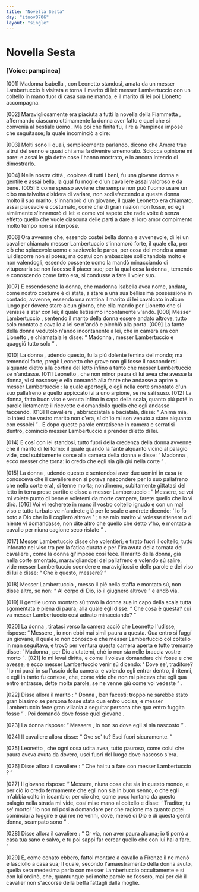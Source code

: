 ```yaml
---
title: "Novella Sesta"
day: "itnov0706"
layout: "single"
---
```

<div id="nov0706" type="novella" who="pampinea">
 <h1>
  Novella Sesta
 </h1>
 <p>
  <h3>
   [Voice: pampinea]
  </h3>
 </p>
 <argument>
  <p>
   <a name="p07060001">
    [001]
   </a>
   <name persref="isabella" type="person">
    Madonna Isabella
   </name>
   , con
   <name persref="leonetto" type="person">
    Leonetto
   </name>
   standosi, amata da un
   <name persref="lambertuccio" type="person">
    messer Lambertuccio
   </name>
   &egrave; visitata e torna
   <name persref="marito-0706" type="person">
    il marito
   </name>
   di lei: messer Lambertuccio con un coltello in mano fuor di casa sua ne manda, e il marito di lei poi Lionetto accompagna.
  </p>
 </argument>
 <div3 type="commentary" who="author">
  <p>
   <a name="p07060002">
    [002]
   </a>
   Maravigliosamente era piaciuta a tutti la novella della
   <name persref="fiammetta" type="person">
    Fiammetta
   </name>
   , affermando ciascuno ottimamente
   <name persref="donna-0705" type="person">
    la donna
   </name>
   aver fatto e quel che si convenia al bestiale
   <name persref="geloso-0705" type="person">
    uomo
   </name>
   . Ma poi che finita fu,
   <name persref="dioneo" type="person">
    il re
   </name>
   a
   <name persref="pampinea" type="person">
    Pampinea
   </name>
   impose che seguitasse; la quale incominci&ograve; a dire:
  </p>
 </div3>
 <div3 type="commentary" who="pampinea">
  <p>
   <a name="p07060003">
    [003]
   </a>
   Molti sono li quali, semplicemente parlando, dicono che
   <name persref="amore" type="person">
    Amore
   </name>
   trae altrui del senno e quasi chi ama fa divenire smemorato. Sciocca opinione mi pare: e assai le gi&agrave; dette cose l'hanno mostrato, e io ancora intendo di dimostrarlo.
  </p>
 </div3>
 <p>
  <a name="p07060004">
   [004]
  </a>
  Nella nostra
  <name placeref="firenze" type="place">
   citt&agrave;
  </name>
  , copiosa di tutti i beni, fu una giovane
  <name persref="isabella" type="person">
   donna
  </name>
  e gentile e assai bella, la qual fu moglie d'un
  <name persref="marito-0706" type="person">
   cavaliere
  </name>
  assai valoroso e da bene.
  <a name="p07060005">
   [005]
  </a>
  E come spesso avviene che sempre non pu&ograve; l'uomo usare un cibo ma talvolta disidera di variare, non sodisfaccendo a questa donna molto il suo marito, s'innamor&ograve; d'un giovane, il quale
  <name persref="leonetto" type="person">
   Leonetto
  </name>
  era chiamato, assai piacevole e costumato, come che di gran nazion non fosse, ed egli similmente s'innamor&ograve; di lei: e come voi sapete che rade volte &egrave; senza effetto quello che vuole ciascuna delle parti a dare al loro amor compimento molto tempo non si interpose.
 </p>
 <p>
  <a name="p07060006">
   [006]
  </a>
  Ora avvenne che, essendo costei bella donna e avvenevole, di lei un cavalier chiamato
  <name persref="lambertuccio" type="person">
   messer Lambertuccio
  </name>
  s'innamor&ograve; forte, il quale ella, per ci&ograve; che spiacevole uomo e sazievole le parea, per cosa del mondo a amar lui disporre non si potea; ma costui con ambasciate sollicitandola molto e non valendogli, essendo possente uomo la mand&ograve; minacciando di vituperarla se non facesse il piacer suo; per la qual cosa
  <name persref="isabella" type="person">
   la donna
  </name>
  , temendo e conoscendo come fatto era, si condusse a fare il voler suo.
 </p>
 <p>
  <a name="p07060007">
   [007]
  </a>
  E essendosene la donna, che
  <name persref="isabella" type="person">
   madonna Isabella
  </name>
  avea nome, andata, come nostro costume &egrave; di state, a stare a una sua bellissima possessione in contado, avvenne, essendo una mattina
  <name persref="marito-0706" type="person">
   il marito
  </name>
  di lei cavalcato in alcun luogo per dovere stare alcun giorno, che ella mand&ograve; per
  <name persref="leonetto" type="person">
   Lionetto
  </name>
  che si venisse a star con lei; il quale lietissimo incontanente v'and&ograve;.
  <a name="p07060008">
   [008]
  </a>
  <name persref="lambertuccio" type="person">
   Messer Lambertuccio
  </name>
  , sentendo il marito della donna essere andato altrove, tutto solo montato a cavallo a lei se n'and&ograve; e picchi&ograve; alla porta.
  <a name="p07060009">
   [009]
  </a>
  <name persref="fante-0706" type="person">
   La fante
  </name>
  della donna vedutolo n'and&ograve; incontanente a lei, che in camera era con
  <name persref="leonetto" type="person">
   Lionetto
  </name>
  , e chiamatala le disse:
  <q direct="unspecified" who="fante-0706">
   <name persref="isabella" type="person">
    Madonna
   </name>
   ,
   <name persref="lambertuccio" type="person">
    messer Lambertuccio
   </name>
   &egrave; quaggi&uacute; tutto solo
  </q>
  .
 </p>
 <p>
  <a name="p07060010">
   [010]
  </a>
  <name persref="isabella" type="person">
   La donna
  </name>
  , udendo questo, fu la pi&uacute; dolente femina del mondo; ma temendol forte, preg&ograve;
  <name persref="leonetto" type="person">
   Leonetto
  </name>
  che grave non gli fosse il nascondersi alquanto dietro alla cortina del letto infino a tanto che
  <name persref="lambertuccio" type="person">
   messer Lambertuccio
  </name>
  se n'andasse.
  <a name="p07060011">
   [011]
  </a>
  <name persref="leonetto" type="person">
   Leonetto
  </name>
  , che non minor paura di lui avea che avesse la donna, vi si nascose; e ella comand&ograve; alla
  <name persref="fante-0706" type="person">
   fante
  </name>
  che andasse a aprire a
  <name persref="lambertuccio" type="person">
   messer Lambertuccio
  </name>
  : la quale apertogli, e egli nella corte smontato d'un suo pallafreno e quello appiccato ivi a uno arpione, se ne sal&iacute; suso.
  <a name="p07060012">
   [012]
  </a>
  La donna, fatto buon viso e venuta infino in capo della scala, quanto pi&uacute; pot&eacute; in parole lietamente il ricevette e domandollo quello che egli andasse faccendo.
  <a name="p07060013">
   [013]
  </a>
  <name persref="lambertuccio" type="person">
   Il cavaliere
  </name>
  , abbracciatala e baciatala, disse:
  <q direct="unspecified" who="lambertuccio">
   Anima mia, io intesi che vostro
   <name persref="marito-0706" type="person">
    marito
   </name>
   non c'era, s&iacute; ch'io mi son venuto a stare alquanto con essolei
  </q>
  . E dopo queste parole entratisene in camera e serratisi dentro, cominci&ograve;
  <name persref="lambertuccio" type="person">
   messer Lambertuccio
  </name>
  a prender diletto di lei.
 </p>
 <p>
  <a name="p07060014">
   [014]
  </a>
  E cos&iacute; con lei standosi, tutto fuori della credenza della
  <name persref="isabella" type="person">
   donna
  </name>
  avvenne che
  <name persref="marito-0706" type="person">
   il marito
  </name>
  di lei torn&ograve;: il quale quando
  <name persref="fante-0706" type="person">
   la fante
  </name>
  alquanto vicino al palagio vide, cos&iacute; subitamente corse alla camera della donna e disse:
  <q direct="unspecified" who="fante-0706">
   <name persref="isabella" type="person">
    Madonna
   </name>
   , ecco messer che torna: io credo che egli sia gi&agrave; gi&uacute; nella corte
  </q>
  .
 </p>
 <p>
  <a name="p07060015">
   [015]
  </a>
  <name persref="isabella" type="person">
   La donna
  </name>
  , udendo questo e sentendosi aver due uomini in casa (e conosceva che
  <name persref="lambertuccio" type="person">
   il cavaliere
  </name>
  non si poteva nascondere per lo suo pallafreno che nella corte era), si tenne morta; nondimeno, subitamente gittatasi del letto in terra prese partito e disse a
  <name persref="lambertuccio" type="person">
   messer Lambertuccio
  </name>
  :
  <q direct="unspecified" who="isabella">
   Messere, se voi mi volete punto di bene e voletemi da morte campare, farete quello che io vi dir&ograve;.
   <a name="p07060016">
    [016]
   </a>
   Voi vi recherete in mano il vostro coltello ignudo e con un mal viso e tutto turbato ve n'andrete gi&uacute; per le scale e andrete dicendo:
   <q direct="unspecified" who="lambertuccio">
    Io fo boto a Dio che io il coglier&ograve; altrove
   </q>
   ; e se mio
   <name persref="marito-0706" type="person">
    marito
   </name>
   vi volesse ritenere o di niente vi domandasse, non dite altro che quello che detto v'ho, e montato a cavallo per niuna cagione seco ristate
  </q>
  .
 </p>
 <p>
  <a name="p07060017">
   [017]
  </a>
  <name persref="lambertuccio" type="person">
   Messer Lambertuccio
  </name>
  disse che volentieri; e tirato fuori il coltello, tutto infocato nel viso tra per la fatica durata e per l'ira avuta della tornata del
  <name persref="marito-0706" type="person">
   cavaliere
  </name>
  , come
  <name persref="isabella" type="person">
   la donna
  </name>
  gl'impose cos&iacute; fece. Il marito della donna, gi&agrave; nella corte smontato, maravigliandosi del pallafreno e volendo s&uacute; salire, vide
  <name persref="lambertuccio" type="person">
   messer Lambertuccio
  </name>
  scendere e maravigliossi e delle parole e del viso di lui e disse:
  <q direct="unspecified" who="marito-0706">
   Che &egrave; questo, messere?
  </q>
 </p>
 <p>
  <a name="p07060018">
   [018]
  </a>
  <name persref="lambertuccio" type="person">
   Messer Lambertuccio
  </name>
  , messo il pi&egrave; nella staffa e montato s&uacute;, non disse altro, se non:
  <q direct="unspecified" who="lambertuccio">
   Al corpo di Dio, io il giugner&ograve; altrove
  </q>
  e and&ograve; via.
 </p>
 <p>
  <a name="p07060019">
   [019]
  </a>
  Il gentile
  <name persref="marito-0706" type="person">
   uomo
  </name>
  montato s&uacute; trov&ograve;
  <name persref="isabella" type="person">
   la donna
  </name>
  sua in capo della scala tutta sgomentata e piena di paura; alla quale egli disse:
  <q direct="unspecified" who="marito-0706">
   Che cosa &egrave; questa? cui va
   <name persref="lambertuccio" type="person">
    messer Lambertuccio
   </name>
   cos&iacute; adirato minacciando?
  </q>
 </p>
 <p>
  <a name="p07060020">
   [020]
  </a>
  <name persref="isabella" type="person">
   La donna
  </name>
  , tiratasi verso la camera acci&ograve; che
  <name persref="leonetto" type="person">
   Leonetto
  </name>
  l'udisse, rispose:
  <q direct="unspecified" who="isabella">
   <name persref="marito-0706" type="person">
    Messere
   </name>
   , io non ebbi mai simil paura a questa. Qua entro si fugg&iacute; un giovane, il quale io non conosco e che
   <name persref="lambertuccio" type="person">
    messer Lambertuccio
   </name>
   col coltello in man seguitava, e trov&ograve; per ventura questa camera aperta e tutto tremante disse:
   <q direct="unspecified" who="leonetto">
    <name persref="isabella" type="person">
     Madonna
    </name>
    , per Dio aiutatemi, ch&eacute; io non sia nelle braccia vostre morto
   </q>
   .
   <a name="p07060021">
    [021]
   </a>
   Io mi levai diritta, e come il voleva domandare chi fosse e che avesse, e ecco
   <name persref="lambertuccio" type="person">
    messer Lambertuccio
   </name>
   venir s&uacute; dicendo:
   <q direct="unspecified" who="lambertuccio">
    Dove se', traditore?
   </q>
   Io mi parai in su l'uscio della camera: e volendo egli entrar dentro, il ritenni, e egli in tanto fu cortese, che, come vide che non mi piaceva che egli qua entro entrasse, dette molte parole, se ne venne gi&uacute; come voi vedeste
  </q>
  .
 </p>
 <p>
  <a name="p07060022">
   [022]
  </a>
  Disse allora
  <name persref="marito-0706" type="person">
   il marito
  </name>
  :
  <q direct="unspecified" who="marito-0706">
   <name persref="isabella" type="person">
    Donna
   </name>
   , ben facesti: troppo ne sarebbe stato gran biasimo se persona fosse stata qua entro uccisa; e
   <name persref="lambertuccio" type="person">
    messer Lambertuccio
   </name>
   fece gran villania a seguitar persona che qua entro fuggita fosse
  </q>
  . Poi domand&ograve; dove fosse quel
  <name persref="leonetto" type="person">
   giovane
  </name>
  .
 </p>
 <p>
  <a name="p07060023">
   [023]
  </a>
  <name persref="isabella" type="person">
   La donna
  </name>
  rispose:
  <q direct="unspecified" who="isabella">
   <name persref="marito-0706" type="person">
    Messere
   </name>
   , io non so dove egli si sia nascosto
  </q>
  .
 </p>
 <p>
  <a name="p07060024">
   [024]
  </a>
  <name persref="marito-0706" type="person">
   Il cavaliere
  </name>
  allora disse:
  <q direct="unspecified" who="marito-0706">
   Ove se' tu? Esci fuori sicuramente.
  </q>
 </p>
 <p>
  <a name="p07060025">
   [025]
  </a>
  <name persref="leonetto" type="person">
   Leonetto
  </name>
  , che ogni cosa udita avea, tutto pauroso, come colui che paura aveva avuta da dovero, usc&iacute; fuori del luogo dove nascoso s'era.
 </p>
 <p>
  <a name="p07060026">
   [026]
  </a>
  Disse allora
  <name persref="marito-0706" type="person">
   il cavaliere
  </name>
  :
  <q direct="unspecified" who="marito-0706">
   Che hai tu a fare con
   <name persref="lambertuccio" type="person">
    messer Lambertuccio
   </name>
   ?
  </q>
 </p>
 <p>
  <a name="p07060027">
   [027]
  </a>
  <name persref="leonetto" type="person">
   Il giovane
  </name>
  rispose:
  <q direct="unspecified" who="leonetto">
   Messere, niuna cosa che sia in questo mondo, e per ci&ograve; io credo fermamente che egli non sia in buon senno, o che egli m'abbia colto in iscambio: per ci&ograve; che, come poco lontano da questo palagio nella strada mi vide, cos&iacute; mise mano al coltello e disse:
   <q direct="unspecified" who="lambertuccio">
    Traditor, tu se' morto!
   </q>
   Io non mi posi a domandare per che ragione ma quanto potei cominciai a fuggire e qui me ne venni, dove, merc&eacute; di Dio e di questa gentil donna, scampato sono
  </q>
  .
 </p>
 <p>
  <a name="p07060028">
   [028]
  </a>
  Disse allora
  <name persref="marito-0706" type="person">
   il cavaliere
  </name>
  :
  <q direct="unspecified" who="marito-0706">
   Or via, non aver paura alcuna; io ti porr&ograve; a casa tua sano e salvo, e tu poi sappi far cercar quello che con lui hai a fare.
  </q>
 </p>
 <p>
  <a name="p07060029">
   [029]
  </a>
  E, come cenato ebbero, fattol montare a cavallo a Firenze il ne men&ograve; e lasciollo a casa sua; Il quale, secondo l'amaestramento della
  <name persref="isabella" type="person">
   donna
  </name>
  avuto, quella sera medesima parl&ograve; con
  <name persref="lambertuccio" type="person">
   messer Lambertuccio
  </name>
  occultamente e s&iacute; con lui ordin&ograve;, che, quantunque poi molte parole ne fossero, mai per ci&ograve;
  <name persref="marito-0706" type="person">
   il cavalier
  </name>
  non s'accorse della beffa fattagli dalla moglie.
 </p>
</div>